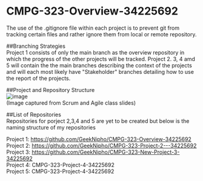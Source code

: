 # CMPG-323-Overview-34225692

The use of the .gitignore file within each project is to prevent git from tracking certain files and rather ignore them from local or remote repository. 

##Branching Strategies <br />
Project 1 consists of only the main branch as the overview repository in which the progress of the other projects will be tracked.
Project 2. 3, 4 amd 5 will contain the the main branches describing the context of the projects and will each most likely have "Stakeholder" branches detailing how to use the report of the projects.


##Project and Repository Structure <br />
![image](https://user-images.githubusercontent.com/107882888/185408777-36cefc3a-8e15-4fec-b15a-f39f4262d12a.png) <br />
(Image captured from Scrum and Agile class slides)

##List of Repositories <br />
Repositories for porject 2,3,4 and 5 are yet to be created but below is the naming structure of my repositories <br />

Project 1: https://github.com/GeekNipho/CMPG-323-Overview-34225692 <br />
Project 2: https://github.com/GeekNipho/CMPG-323-Project-2---34225692 <br />
Project 3: https://github.com/GeekNipho/CMPG-323-New-Project-3-34225692 <br />
Project 4: CMPG-323-Project-4-34225692 <br />
Project 5: CMPG-323-Project-4-34225692
